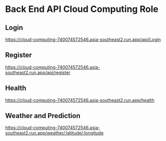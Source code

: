 # Back End API Cloud Computing Role

## Login
https://cloud-computing-740074572546.asia-southeast2.run.app/api/Login

## Register
https://cloud-computing-740074572546.asia-southeast2.run.app/api/register

## Health
https://cloud-computing-740074572546.asia-southeast2.run.app/health

## Weather and Prediction
https://cloud-computing-740074572546.asia-southeast2.run.app/weather/:latitude/:longitude
